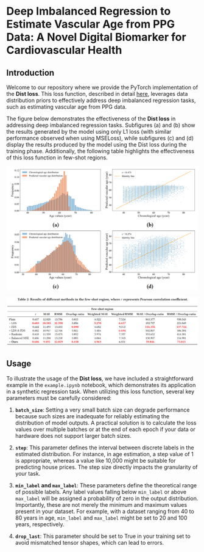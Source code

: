 # Deep Imbalanced Regression to Estimate Vascular Age from PPG Data: A Novel Digital Biomarker for Cardiovascular Health

## Introduction
Welcome to our repository where we provide the PyTorch implementation of the **Dist loss**. This loss function, described in detail [here](https://arxiv.org/abs/2406.14953), leverages data distribution priors to effectively address deep imbalanced regression tasks, such as estimating vascular age from PPG data.

The figure below demonstrates the effectiveness of the **Dist loss** in addressing deep imbalanced regression tasks. Subfigures (a) and (b) show the results generated by the model using only L1 loss (with similar performance observed when using MSELoss), while subfigures (c) and (d) display the results produced by the model using the Dist loss during the training phase. Additionally, the following table highlights the effectiveness of this loss function in few-shot regions.

![Alt text](assets/performance.png)

![Alt text](assets/Few_shot_region.png)

## Usage
To illustrate the usage of the **Dist loss**, we have included a straightforward example in the `example.ipynb` notebook, which demonstrates its application in a synthetic regression task. When utilizing this loss function, several key parameters must be carefully considered:

1. **`batch_size`**: Setting a very small batch size can degrade performance because such sizes are inadequate for reliably estimating the distribution of model outputs. A practical solution is to calculate the loss values over multiple batches or at the end of each epoch if your data or hardware does not support larger batch sizes.

2. **`step`**: This parameter defines the interval between discrete labels in the estimated distribution. For instance, in age estimation, a step value of 1 is appropriate, whereas a value like 10,000 might be suitable for predicting house prices. The step size directly impacts the granularity of your task.

3. **`min_label` and `max_label`**: These parameters define the theoretical range of possible labels. Any label values falling below `min_label` or above `max_label` will be assigned a probability of zero in the output distribution. Importantly, these are not merely the minimum and maximum values present in your dataset. For example, with a dataset ranging from 40 to 80 years in age, `min_label` and `max_label` might be set to 20 and 100 years, respectively.

4. **`drop_last`**: This parameter should be set to True in your training set to avoid mismatched tensor shapes, which can lead to errors.
